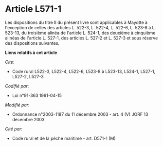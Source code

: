 # Article L571-1

Les dispositions du titre II du présent livre sont applicables à Mayotte à l'exception de celles des articles L. 522-3, L.
522-4, L. 522-6, L. 523-8 à L. 523-13, du troisième alinéa de l'article L. 524-1, des deuxième à cinquième alinéas de
l'article L. 527-1, des articles L. 527-2 et L. 527-3 et sous réserve des dispositions suivantes.

**Liens relatifs à cet article**

_Cite_:

  - Code rural L522-3, L522-4, L522-6, L523-8 à L523-13, L524-1, L527-1, L527-2, L527-3

_Codifié par_:

  - Loi n°91-363 1991-04-15

_Modifié par_:

  - Ordonnance n°2003-1187 du 11 décembre 2003 - art. 4 (V) JORF 13 décembre 2003

_Cité par_:

  - Code rural et de la pêche maritime - art. D571-1 (M)
